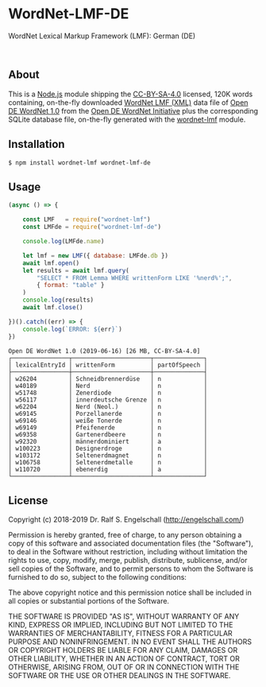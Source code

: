 
WordNet-LMF-DE
==============

WordNet Lexical Markup Framework (LMF): German (DE)

<p/>
<img src="https://nodei.co/npm/wordnet-lmf-de.png?downloads=true&stars=true" alt=""/>

<p/>
<img src="https://david-dm.org/rse/wordnet-lmf-de.png" alt=""/>

About
-----

This is a [Node.js](https://nodejs.org/) module shipping the
[CC-BY-SA-4.0](https://spdx.org/licenses/CC-BY-SA-4.0.html) licensed,
120K words containing, on-the-fly downloaded [WordNet LMF (XML)](https://github.com/globalwordnet/schemas)
data file of [Open DE WordNet 1.0](https://github.com/hdaSprachtechnologie/odenet/)
from the [Open DE WordNet Initiative](https://ikum.mediencampus.h-da.de/projekt/open-de-wordnet-initiative/)
plus the corresponding SQLite database file, on-the-fly generated with the
[wordnet-lmf](https://npmjs.com/wordnet-lmf) module.

Installation
------------

```shell
$ npm install wordnet-lmf wordnet-lmf-de
```

Usage
-----

```js
(async () => {

    const LMF   = require("wordnet-lmf")
    const LMFde = require("wordnet-lmf-de")

    console.log(LMFde.name)

    let lmf = new LMF({ database: LMFde.db })
    await lmf.open()
    let results = await lmf.query(
        "SELECT * FROM Lemma WHERE writtenForm LIKE '%nerd%';",
        { format: "table" }
    )
    console.log(results)
    await lmf.close()

})().catch((err) => {
    console.log(`ERROR: ${err}`)
})
```

```
Open DE WordNet 1.0 (2019-06-16) [26 MB, CC-BY-SA-4.0]
┌────────────────┬──────────────────────┬──────────────┐
│ lexicalEntryId │ writtenForm          │ partOfSpeech │
├────────────────┼──────────────────────┼──────────────┤
│ w26204         │ Schneidbrennerdüse   │ n            │
│ w40189         │ Nerd                 │ n            │
│ w51748         │ Zenerdiode           │ n            │
│ w56117         │ innerdeutsche Grenze │ n            │
│ w62204         │ Nerd (Neol.)         │ n            │
│ w69145         │ Porzellanerde        │ n            │
│ w69146         │ weiße Tonerde        │ n            │
│ w69149         │ Pfeifenerde          │ n            │
│ w69358         │ Gartenerdbeere       │ n            │
│ w92320         │ männerdominiert      │ a            │
│ w100223        │ Designerdroge        │ n            │
│ w103172        │ Seltenerdmagnet      │ n            │
│ w106758        │ Seltenerdmetalle     │ n            │
│ w110720        │ ebenerdig            │ a            │
└────────────────┴──────────────────────┴──────────────┘
```

License
-------

Copyright (c) 2018-2019 Dr. Ralf S. Engelschall (http://engelschall.com/)

Permission is hereby granted, free of charge, to any person obtaining
a copy of this software and associated documentation files (the
"Software"), to deal in the Software without restriction, including
without limitation the rights to use, copy, modify, merge, publish,
distribute, sublicense, and/or sell copies of the Software, and to
permit persons to whom the Software is furnished to do so, subject to
the following conditions:

The above copyright notice and this permission notice shall be included
in all copies or substantial portions of the Software.

THE SOFTWARE IS PROVIDED "AS IS", WITHOUT WARRANTY OF ANY KIND,
EXPRESS OR IMPLIED, INCLUDING BUT NOT LIMITED TO THE WARRANTIES OF
MERCHANTABILITY, FITNESS FOR A PARTICULAR PURPOSE AND NONINFRINGEMENT.
IN NO EVENT SHALL THE AUTHORS OR COPYRIGHT HOLDERS BE LIABLE FOR ANY
CLAIM, DAMAGES OR OTHER LIABILITY, WHETHER IN AN ACTION OF CONTRACT,
TORT OR OTHERWISE, ARISING FROM, OUT OF OR IN CONNECTION WITH THE
SOFTWARE OR THE USE OR OTHER DEALINGS IN THE SOFTWARE.


